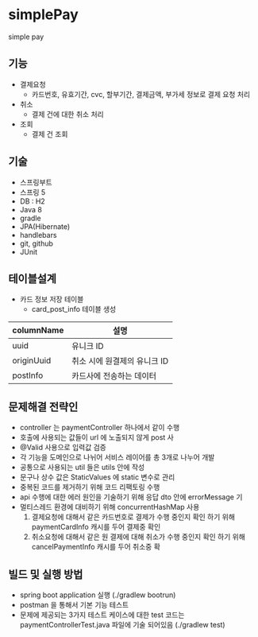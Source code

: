 # simplePay
simple pay

## 기능
- 결제요청
  - 카드번호, 유효기간, cvc, 할부기간, 결제금액, 부가세 정보로 결제 요청 처리
- 취소
  - 결제 건에 대한 취소 처리
- 조회
  - 결제 건 조회

## 기술
- 스프링부트
- 스프링 5
- DB : H2
- Java 8
- gradle
- JPA(Hibernate)
- handlebars
- git, github
- JUnit

## 테이블설계
- 카드 정보 저장 테이블
    - card_post_info 테이블 생성

columnName | 설명
-----------|------------------------
uuid       | 유니크 ID
originUuid | 취소 시에 원결제의 유니크 ID
postInfo   | 카드사에 전송하는 데이터
    
## 문제해결 전략인
- controller 는 paymentController 하나에서 같이 수행
- 호출에 사용되는 값들이 url 에 노출되지 않게 post 사
- @Valid 사용으로 입력값 검증
- 각 기능을 도메인으로 나뉘어 서비스 레이어를 총 3개로 나누어 개발
- 공통으로 사용되는 util 들은 utils 안에 작성
- 문구나 상수 값은 StaticValues 에 static 변수로 관리
- 중복된 코드를 제거하기 위해 코드 리팩토링 수행
- api 수행에 대한 에러 원인을 기술하기 위해 응답 dto 안에 errorMessage 기
- 멀티스레드 환경에 대비하기 위해 concurrentHashMap 사용
  1. 결제요청에 대해서 같은 카드번호로 결제가 수행 중인지 확인 하기 위해 paymentCardInfo 캐시를 두어 결제중 확인
  2. 취소요청에 대해서 같은 원 결제에 대해 취소가 수행 중인지 확인 하기 위해 cancelPaymentInfo 캐시를 두어 취소중 확
  
    
## 빌드 및 실행 방법
- spring boot application 실행 (./gradlew bootrun)
- postman 을 통해서 기본 기능 테스트
- 문제에 제공되는 3가지 테스트 케이스에 대한 test 코드는 paymentControllerTest.java 파일에 기술 되어있음 (./gradlew test)

